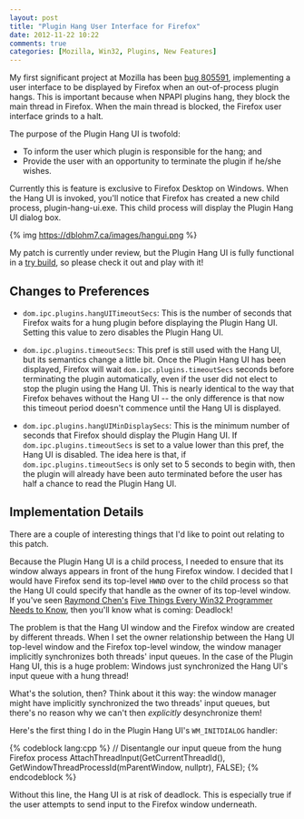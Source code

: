 ```yaml
---
layout: post
title: "Plugin Hang User Interface for Firefox"
date: 2012-11-22 10:22
comments: true
categories: [Mozilla, Win32, Plugins, New Features]
---
```

My first significant project at Mozilla has been 
[bug 805591](https://bugzilla.mozilla.org/show_bug.cgi?id=805591), 
implementing a user interface to be displayed by Firefox when 
an out-of-process plugin hangs. This is important because when NPAPI 
plugins hang, they block the main thread in Firefox. When the main 
thread is blocked, the Firefox user interface grinds to a halt.

The purpose of the Plugin Hang UI is twofold:

* To inform the user which plugin is responsible for the hang; and
* Provide the user with an opportunity to terminate the plugin if he/she wishes.


Currently this is feature is exclusive to Firefox Desktop on Windows. 
When the Hang UI is invoked, you'll notice that Firefox has created 
a new child process, plugin-hang-ui.exe. This child process will 
display the Plugin Hang UI dialog box.

{% img https://dblohm7.ca/images/hangui.png %}

My patch is currently under review, but the Plugin Hang UI is fully functional 
in a [try build](http://ftp.mozilla.org/pub/mozilla.org/firefox/try-builds/aklotz@mozilla.com-f5d8fdf4f29a/try-win32/firefox-19.0a1.en-US.win32.installer.exe), 
so please check it out and play with it!

Changes to Preferences
----------------------

* `dom.ipc.plugins.hangUITimeoutSecs`: This is the number of seconds 
that Firefox waits for a hung plugin before displaying the Plugin Hang UI.
Setting this value to zero disables the Plugin Hang UI.

* `dom.ipc.plugins.timeoutSecs`: This pref is still used with the Hang UI,
but its semantics change a little bit. Once the Plugin Hang UI has been 
displayed, Firefox will wait `dom.ipc.plugins.timeoutSecs` seconds before 
terminating the plugin automatically, even if the user did not elect to 
stop the plugin using the Hang UI. This is nearly identical to the way that 
Firefox behaves without the Hang UI -- the only difference is that now this 
timeout period doesn't commence until the Hang UI is displayed.

* `dom.ipc.plugins.hangUIMinDisplaySecs`: This is the minimum number 
of seconds that Firefox should display the Plugin Hang UI. If 
`dom.ipc.plugins.timeoutSecs` is set to a value lower than this 
pref, the Hang UI is disabled. The idea here is that, if 
`dom.ipc.plugins.timeoutSecs` is only set to 5 seconds to begin with, 
then the plugin will already have been auto terminated before the 
user has half a chance to read the Plugin Hang UI.

Implementation Details
----------------------

There are a couple of interesting things that I'd like to point out 
relating to this patch.

Because the Plugin Hang UI is a child process, I needed to ensure that 
its window always appears in front of the hung Firefox window. I decided 
that I would have Firefox send its top-level `HWND` over to the child 
process so that the Hang UI could specify that handle as the owner of its 
top-level window. If you've seen [Raymond Chen's](http://blogs.msdn.com/b/oldnewthing) 
[Five Things Every Win32 Programmer Needs to Know](http://channel9.msdn.com/Blogs/scobleizer/Raymond-Chen-PDC-05-Talk-Five-Things-Every-Win32-Programmer-Needs-to-Know), 
then you'll know what is coming: Deadlock!

The problem is that the Hang UI window and the Firefox window are 
created by different threads. When I set the owner relationship 
between the Hang UI top-level window and the Firefox top-level window, 
the window manager implicitly synchronizes both threads' input queues.
In the case of the Plugin Hang UI, this is a huge problem: Windows just 
synchronized the Hang UI's input queue with a hung thread!

What's the solution, then? Think about it this way: the window manager 
might have implicitly synchronized the two threads' input queues, but 
there's no reason why we can't then *explicitly* desynchronize them!

Here's the first thing I do in the Plugin Hang UI's `WM_INITDIALOG` handler:

{% codeblock lang:cpp %}
      // Disentangle our input queue from the hung Firefox process
      AttachThreadInput(GetCurrentThreadId(),
                        GetWindowThreadProcessId(mParentWindow, nullptr),
                        FALSE);
{% endcodeblock %}

Without this line, the Hang UI is at risk of deadlock. This is 
especially true if the user attempts to send input to the Firefox 
window underneath.
